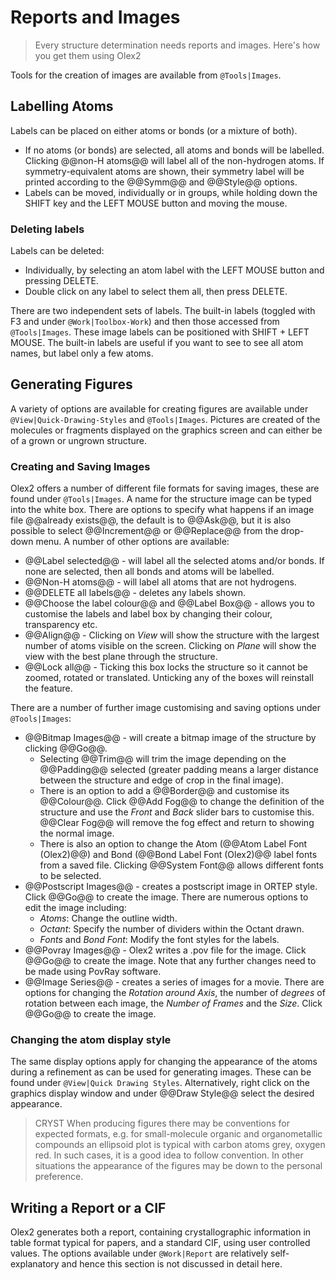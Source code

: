 # Reports and Images
> Every structure determination needs reports and images. Here's how you get them using Olex2

Tools for the creation of images are available from `@Tools|Images`.

## Labelling Atoms
Labels can be placed on either atoms or bonds (or a mixture of both).

- If no atoms (or bonds) are selected, all atoms and bonds will be labelled. Clicking @@non-H atoms@@ will label all of the non-hydrogen atoms. If symmetry-equivalent atoms are shown, their symmetry label will be printed according to the @@Symm@@ and @@Style@@ options.
- Labels can be moved, individually or in groups, while holding down the SHIFT key and the LEFT MOUSE button and moving the mouse.

### Deleting labels
Labels can be deleted:

- Individually, by selecting an atom label with the LEFT MOUSE button and pressing DELETE.
- Double click on any label to select them all, then press DELETE.

There are two independent sets of labels. The built-in labels (toggled with F3 and under `@Work|Toolbox-Work`) and then those accessed from `@Tools|Images`. These image labels can be positioned with SHIFT + LEFT MOUSE. The built-in labels are useful if you want to see to see all atom names, but label only a few atoms.

## Generating Figures
A variety of options are available for creating figures are available under `@View|Quick-Drawing-Styles` and `@Tools|Images`. Pictures are created of the molecules or fragments displayed on the graphics screen and can either be of a grown or ungrown structure.

### Creating and Saving Images
Olex2 offers a number of different file formats for saving images, these are found under `@Tools|Images`. A name for the structure image can be typed into the white box. There are options to specify what happens if an image file @@already exists@@, the default is to @@Ask@@, but it is also possible to select @@Increment@@ or @@Replace@@ from the drop-down menu. A number of other options are available:

- @@Label selected@@ - will label all the selected atoms and/or bonds. If none are selected, then all bonds and atoms will be labelled.
- @@Non-H atoms@@ - will label all atoms that are not hydrogens.
- @@DELETE all labels@@ - deletes any labels shown.
- @@Choose the label colour@@ and @@Label Box@@ - allows you to customise the labels and label box by changing their colour, transparency etc.
- @@Align@@ - Clicking on *View* will show the structure with the largest number of atoms visible on the screen. Clicking on *Plane* will show the view with the best plane through the structure.
- @@Lock all@@ - Ticking this box locks the structure so it cannot be zoomed, rotated or translated. Unticking any of the boxes will reinstall the feature.

There are a number of further image customising and saving options under `@Tools|Images`:

- @@Bitmap Images@@ - will create a bitmap image of the structure by clicking @@Go@@.
	- Selecting @@Trim@@ will trim the image depending on the @@Padding@@ selected (greater padding means a larger distance between the structure and edge of crop in the final image).
	- There is an option to add a @@Border@@ and customise its @@Colour@@. Click @@Add Fog@@ to change the definition of the structure and use the *Front* and *Back* slider bars to customise this. @@Clear Fog@@ will remove the fog effect and return to showing the normal image.
	- There is also an option to change the Atom (@@Atom Label Font (Olex2)@@) and Bond (@@Bond Label Font (Olex2)@@ label fonts from a saved file. Clicking @@System Font@@ allows different fonts to be selected.
- @@Postscript Images@@ - creates a postscript image in ORTEP style. Click @@Go@@ to create the image. There are numerous options to edit the image including:
	- *Atoms*: Change the outline width.
	- *Octant*: Specify the number of dividers within the Octant drawn.
	- *Fonts* and *Bond Font*: Modify the font styles for the labels.
- @@Povray Images@@ - Olex2 writes a .pov file for the image. Click @@Go@@ to create the image. Note that any further changes need to be made using PovRay software.
- @@Image Series@@ - creates a series of images for a movie. There are options for changing the *Rotation around Axis*, the number of *degrees* of rotation between each image, the *Number of Frames* and the *Size*. Click @@Go@@ to create the image.

### Changing the atom display style
The same display options apply for changing the appearance of the atoms during a refinement as can be used for generating images. These can be found under `@View|Quick Drawing Styles`. Alternatively, right click on the graphics display window and under @@Draw Style@@ select the desired appearance.

>CRYST When producing figures there may be conventions for expected formats, e.g. for small-molecule organic and organometallic compounds an ellipsoid plot is typical with carbon atoms grey, oxygen red. In such cases, it is a good idea to follow convention. In other situations the appearance of the figures may be down to the personal preference.

## Writing a Report or a CIF
Olex2 generates both a report, containing crystallographic information in table format typical for papers, and a standard CIF, using user controlled values. The options available under `@Work|Report` are relatively self-explanatory and hence this section is not discussed in detail here.
